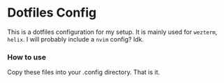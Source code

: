 # Dotfiles Config

This is a dotfiles configuration for my setup. It is mainly used for `wezterm`, `helix`.
I will probably include a `nvim` config? Idk.

### How to use

Copy these files into your .config directory. That is it.
